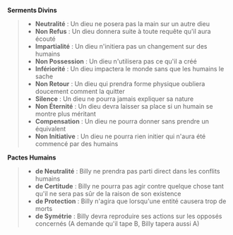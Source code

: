 __Serments Divins__
> - **Neutralité** : Un dieu ne posera pas la main sur un autre dieu 
> - **Non Refus** : Un dieu donnera suite à toute requête qu'il aura écouté 
> - **Impartialité** : Un dieu n'initiera pas un changement sur des humains
> - **Non Possession** : Un dieu n'utilisera pas ce qu'il a créé
> - **Infériorité** : Un dieu impactera le monde sans que les humains le sache
> - **Non Retour** : Un dieu qui prendra forme physique oubliera doucement comment la quitter
> - **Silence** : Un dieu ne pourra jamais expliquer sa nature
> - **Non Éternité** : Un dieu devra laisser sa place si un humain se montre plus méritant
> - **Compensation** : Un dieu ne pourra donner sans prendre un équivalent
> - **Non Initiative** : Un dieu ne pourra rien initier qui n'aura été commencé par des humains

__Pactes Humains__
> - **de Neutralité** : Billy ne prendra pas parti direct dans les conflits humains
> - **de Certitude** : Billy ne pourra pas agir contre quelque chose tant qu'il ne sera pas sûr de la raison de son existence
> - **de Protection** : Billy n'agira que lorsqu'une entité causera trop de morts
> - **de Symétrie** : Billy devra reproduire ses actions sur les opposés concernés (A demande qu'il tape B, Billy tapera aussi A)
